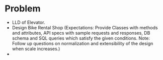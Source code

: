 
# Problem

* LLD of Elevator.
* Design Bike Rental Shop (Expectations: Provide Classes with methods and attributes, API specs with sample requests and responses, DB schema and SQL queries which satisfy the given conditions.
Note: Follow up questions on normalization and extensibility of the design when scale increases.)
* 

